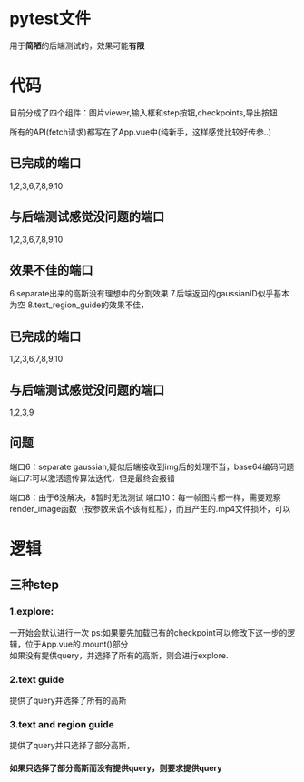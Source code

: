 # pytest文件
用于**简陋**的后端测试的，效果可能**有限**  

# 代码
目前分成了四个组件：图片viewer,输入框和step按钮,checkpoints,导出按钮  

所有的API(fetch请求)都写在了App.vue中(纯新手，这样感觉比较好传参..)  

## 已完成的端口
1,2,3,6,7,8,9,10
## 与后端测试感觉没问题的端口
1,2,3,6,7,8,9,10

## 效果不佳的端口
6.separate出来的高斯没有理想中的分割效果
7.后端返回的gaussianID似乎基本为空
8.text_region_guide的效果不佳，

## 已完成的端口
1,2,3,6,7,8,9,10
## 与后端测试感觉没问题的端口
1,2,3,9

## 问题
端口6：separate gaussian,疑似后端接收到img后的处理不当，base64编码问题
端口7:可以激活遗传算法迭代，但是最终会报错

端口8：由于6没解决，8暂时无法测试
端口10：每一帧图片都一样，需要观察render_image函数（按参数来说不该有红框），而且产生的.mp4文件损坏，可以


# 逻辑
## 三种step
### 1.explore:
一开始会默认进行一次 ps:如果要先加载已有的checkpoint可以修改下这一步的逻辑，位于App.vue的.mount()部分  
如果没有提供query，并选择了所有的高斯，则会进行explore.
### 2.text guide
提供了query并选择了所有的高斯
### 3.text and region guide
提供了query并只选择了部分高斯，

#### 如果只选择了部分高斯而没有提供query，则要求提供query
